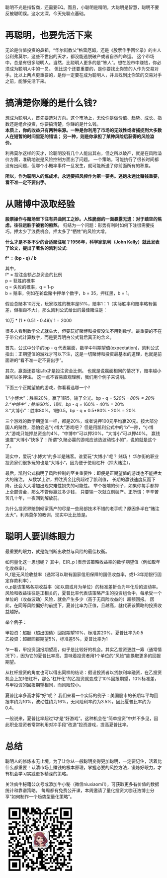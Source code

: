 聪明不光是指智商，还需要EQ。而且，小聪明是精明，大聪明是智慧，聪明不要反被聪明误。这水太深，今天先聊点基础。


# 再聪明，也要先活下来

无论是价值投资的鼻祖，“华尔街教父”格雷厄姆，还是《股票作手回忆录》的主人公利弗莫尔，这些不世出的天才，都没能逃脱破产或者自杀的命运。
这个市场中，总是有很多聪明人。当然，比聪明人更多的是“笨人”。想在股市中赚钱，你必须成为聪明人中的一员。
但比这个还要重要的，是你要找比你笨的人作为交易对手。比以上两点更重要的，是你一定要在成为聪明人，并且找到比你笨的交易对手之前，能够先活下来。



# 搞清楚你赚的是什么钱?

想成为聪明人，首先要选对方向。这个市场上，无论你是做价值、趋势、成长、指数还是组合投资，你要搞清楚，你赚的是什么钱。  
<b>本质上，你的收益只有两种来源。一种是你利用了市场的无效性或者捕捉到大多数人在短暂的时间里犯的错误；
另一种，则是你承担了某种风险后获得的风险溢价。</b>

利弗莫尔这样的天才，论聪明没有几个人能出其右，但之所以破产，就是在风险溢价方面，准确地说是风险控制方面出了问题。
一个策略，可能执行了很长时间都没有出问题，但哪个小概率事件一旦发生，就可能断送了你前面所有的积累。

<b>所以，作为聪明人的炼成术，永远要把风控作为第一要务。逃跑永远比赚钱重要，看不准一定不要出手。</b>

# 从赌博中汲取经验

<b>股票操作与赌场里下注有异曲同工之妙。人性脆弱的一面暴露无遗：对于踏空的焦虑，往往远胜于被套的煎熬。</b>
归结为一个问题：形势有利时如何下注很需要技巧。押太少了浪费机会，押太多了“牺牲”的风险大增。 

<b>什么才是不多不少的合适赌注呢？1956年，科学家凯利（John Kelly）就此发表了论文，提出了著名的凯利公式:  
   
f* = (bp - q) / b
</b>

其中，  
f* = 投注金额占总资金的比例  
p = 获胜的概率  
q = 失败的概率，q = 1-p  
b = 赔率，例如在轮盘赌中押单个数字，b = 35，押红黑，b = 1。  

假设总赌本10万元，玩家取胜的概率是51%，赔率1：1（实际胜率和赔率略有偏差，但相距不大），那么凯利公式给出的最佳赌注是：  

10万 * (1 * 0.51 - 0.49)/ 1 = 2000

很多人看到数学公式就头大，但要玩好赌博和投资没法不用到数学。最重要的不在于带公式计算数字，而是要弄明白公式背后真正的含义。


首先，公式中分子的bp - q 代表赢面，数学中叫期望值(expectation)，凯利公式指出：正期望值的游戏才可以下注，这是一切赌博和投资最基本的道理，也就是前面讲的“看不准一定不要出手”。

其次，赢面还要除以b才是投注资金比例。 也就是说赢面相同的情况下，赔率越小越可以多押注。 这一点不容易直观理解，我们用个例子来说明。

下面三个正期望值的游戏，你看看选哪一个?

1.“小博大”：胜率20%，赢了1赔5，输了全光。bp - q = 5*20% - 80% = 20%  
2.“中博中”：胜率60%，1赔1。bp - q = 1*60% - 40% = 20%  
3.“大博小”：胜率80%，1赔0.5。bp - q = 0.5*80% - 20% = 20%  

三个游戏的数学期望值一样，都是20%，或者说押100元平均赢20元。按大部分国人的赌性，恐怕会选“小博大”游戏吧？ 
但是用凯利公式中的“b”一除，“小博大”游戏只能押总资金的4%，“中博中”可以押20%，“大博小”可以押40%。 
赢钱速度“大博小”快多了！所谓“久赌必赢的游戏应该选波动性小的”，说的就是这个了。

现实中，爱玩“小博大”的多半是赌客。谁爱玩“大博小”呢？ 赌场！ 华尔街的职业投资家们很多玩的也是“大博小”，因为便于使用杠杆（押大赌注）。 

最后，凯利公式指明了风险控制的至关重要性：即便是正期望值的游戏也不能押太大的赌注。 从数学上讲，押注资金比例超过了凯利值，
长期的赢钱速度反而下降，还会大大增加出现灾难性损失的可能性。 举个极端的例子，如果你每手都押上全部资金，那么不管你赢过多少钱，
只要输一次就立刻破产。正所谓：辛辛苦苦几十年，一夜回到解放前。

为什么投资界赔到倾家荡产的尽是一些局部技术不错的老手呢？原因多半在“赌注太大”。利弗莫尔的教训，现实中比比皆是。

# 聪明人要训练眼力
最重要的眼力，就是能判断出收益与风险的最佳权衡。

如何量化这一思想呢？
其中，E(R_p )表示该策略收益率的数学期望值（例如取年化收益率），  
R_f是无风险收益率（通常可以取有国家信用保障的国债收益率，或1-3年期银行固定存款利率），  
σ_p是该策略各期收益率（如以周或月为单位）的标准差折合为年化后的波动率。  
风险和收益往往是正相关的，夏普比率代表该策略产生的投资组合中，每承受一个单位的（收益波动）风险，就会产生多少（高于无风险收益的）超额回报。
因此，在同等风险偏好的前提下，夏普比率为正值，且越高，就代表该策略的投资收益越好。

举个例子：

甲投资：超额（超出国债）回报期望10%，标准差20%，夏普比率为0.5  
乙投资：超额回报期望5%，标准差5%，夏普比率为1

乍一看，甲投资回报期望高，似乎是比较好的机会。其实乙投资更胜一筹（通常情况下），因为它的夏普比率高，意味着投资者用1个单位的“风险”能换取更多的回报期望。

从杠杆投资的角度也可以得出同样的结论：假设投资者以贷款利率融资，在乙投资机会上加1倍杠杆，那么“杠杆化”的乙投资就变成了10%回报期望，10%标准差，与甲投资的回报期望相同，而风险较小。

夏普比率多高才算“好”呢？ 我们来看一个实际的例子：美国股市的长期年平均回报率约为10%，波动性约为16%，无风险利率约为3.5%，因此夏普比率约为0.4。 

一般说来，夏普比率超过1才是“好游戏”。这种机会在“简单投资”中并不多见，因此职业投资者常常利用对冲手段“改造”投资游戏，提高夏普比率。

# 总结
聪明人的修炼永无止境。为了让你从一般聪明变得更加聪明，一定要记住，活着比什么都重要！认清市场上赚钱的根本原理，掌握必要的风控方法，锻炼好眼力，才有机会学习实践更多精深的策略。

关注疯牛秘籍公众号或添加牛小秘（微信niuxiaomi1），可获取更多有价值的数据统计和靠谱策略。
每周都有免费公开课，本周邀请了量化投资大咖汪浩博士分享“如何制作一个趋势型量化策略”。 

![Alt text](https://github.com/plouto-academe/quants/blob/master/images/niuxiaomi1.png)